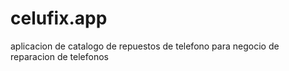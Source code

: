# celufix.app
aplicacion de catalogo de repuestos de telefono para negocio de reparacion de telefonos 
